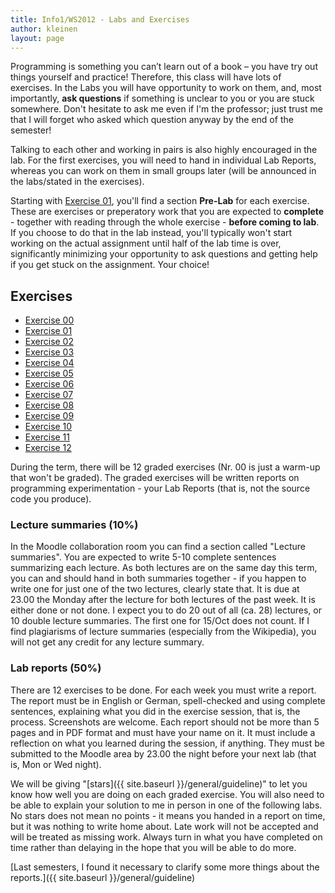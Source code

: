 ```yaml
---
title: Info1/WS2012 - Labs and Exercises
author: kleinen
layout: page
---
```


Programming is something you can&#8217;t learn out of a book &#8211; you have try out things yourself and practice! Therefore, this class will have lots of exercises. In the Labs you will have opportunity to work on them, and, most importantly, **ask questions** if something is unclear to you or you are stuck somewhere. Don't hesitate to ask me even if I'm the professor; just trust me that I will forget who asked which question anyway by the end of the semester!

Talking to each other and working in pairs is also highly encouraged in the lab. For the first exercises, you will need to hand in individual Lab Reports, whereas you can work on them in small groups later (will be announced in the labs/stated in the exercises).

Starting with [Exercise 01](exercise-01), you'll find a section **Pre-Lab** for each exercise. These are exercises or preperatory work that you are expected to **complete** - together with reading through the whole exercise - **before coming to lab**. If you choose to do that in the lab instead, you'll typically won't start working on the actual assignment until half of the lab time is over, significantly minimizing your opportunity to ask questions and getting help if you get stuck on the assignment. Your choice!

## Exercises
* [Exercise 00](exercise-00)
* [Exercise 01](exercise-01)
* [Exercise 02](exercise-02)
* [Exercise 03](exercise-03)
* [Exercise 04](exercise-04)
* [Exercise 05](exercise-05)
* [Exercise 06](exercise-06)
* [Exercise 07](exercise-07)
* [Exercise 08](exercise-08)
* [Exercise 09](exercise-09)
* [Exercise 10](exercise-10)
* [Exercise 11](exercise-11)
* [Exercise 12](exercise-12)


During the term, there will be 12 graded exercises (Nr. 00 is just a warm-up that won't be graded). The graded exercises will be written reports on programming experimentation - your Lab Reports (that is, not the source code you produce).

### Lecture summaries (10%)
In the Moodle collaboration room you can find a section called "Lecture summaries". You are expected to write 5-10 complete sentences summarizing each lecture. As both lectures are on the same day this term, you can and should hand in both summaries together - if you happen to write one for just one of the two lectures, clearly state that. It is due at 23.00 the Monday after the lecture for both lectures of the past week. It is either done or not done. I expect you to do 20 out of all (ca. 28) lectures, or 10 double lecture summaries. The first one for 15/Oct does not count. If I find plagiarisms of lecture summaries (especially from the Wikipedia), you will not get any credit for any lecture summary.

### Lab reports (50%)
There are 12 exercises to be done. For each week you must write a report. The report must be in English or German, spell-checked and using complete sentences, explaining what you did in the exercise session, that is, the process. Screenshots are welcome. Each report should not be more than 5 pages and in PDF format and must have your name on it. It must include a reflection on what you learned during the session, if anything. They must be submitted to the Moodle area by 23.00 the night before your next lab (that is, Mon or Wed night).

We will be giving "[stars]({{ site.baseurl }}/general/guideline)" to let you know how well you are doing on each graded exercise. You will also need to be able to explain your solution to me in person in one of the following labs. No stars does not mean no points - it means you handed in a report on time, but it was nothing to write home about.
Late work will not be accepted and will be treated as missing work. Always turn in what you have completed on time rather than delaying in the hope that you will be able to do more.

[Last semesters, I found it necessary to clarify some more things about the reports.]({{ site.baseurl }}/general/guideline)




